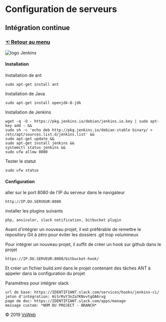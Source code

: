 Configuration de serveurs
==
Intégration continue
-
### [&#9756; Retour au menu](../README.md)
![logo Jenkins](https://wiki.jenkins.io/download/attachments/2916393/logo.png?version=1&modificationDate=1302753947000&api=v2 "logo jenkins")

#### Installation
Installation de ant

    sudo apt-get install ant
    
Installation de Java

    sudo apt-get install openjdk-8-jdk
    
Installation de Jenkins

    wget -q -O - https://pkg.jenkins.io/debian/jenkins.io.key | sudo apt-key add - &&
    sudo sh -c 'echo deb http://pkg.jenkins.io/debian-stable binary/ > /etc/apt/sources.list.d/jenkins.list' &&
    sudo apt-get update &&
    sudo apt-get install jenkins &&
    systemctl status jenkins &&
    sudo ufw allow 8080
    
Tester le statut

    sudo ufw status

#### Configuration
aller sur le port 8080 de l'IP du serveur dans le navigateur

    http://IP.DU.SERVEUR:8080
    
installer les plugins suivants

    php, ansicolor, slack notification, bitbucket plugin
    
Avant d'intégrer un nouveau projet, il est préférable de remettre le repository Git à zéro pour éviter les dossiers .git trop volumineux

Pour intégrer un nouveau projet, il suffit de créer un hook sur github dans le projet

    https://IP.DU.SERVEUR:8080/bitbucket-hook/
    
Et créer un fichier build.xml dans le projet contenant des tâches ANT à appeler dans la configuration du projet

Paramètres pour intégrer slack

    url de base: https://IDENTIFIANT.slack.com/services/hooks/jenkins-ci/
    jeton d'intégration: HiSrRvY3nZa7KNvvtgOA6rxg
    page de doc: https://IDENTIFIANT.slack.com/apps/manage
    message custom: *NOM DU PROJECT - BRANCH*
   
&copy; 2019 [VsWeb](https://vsweb.be)